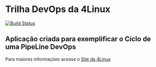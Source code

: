# Trilha DevOps da 4Linux

<!-- Altere a Flag abaixo com sua URL do Travis -->
[![Build Status](https://travis-ci.org/OrlandoLorenco/DevOpsLab-HelloWorld.svg?branch=master)](https://travis-ci.org/OrlandoLorenco/DevOpsLab-HelloWorld)

## Aplicação criada para exemplificar o Ciclo de uma PipeLine DevOps


Para maiores informações acesse o [Site da 4Linux](https://www.4linux.com.br/cursos/devops)
